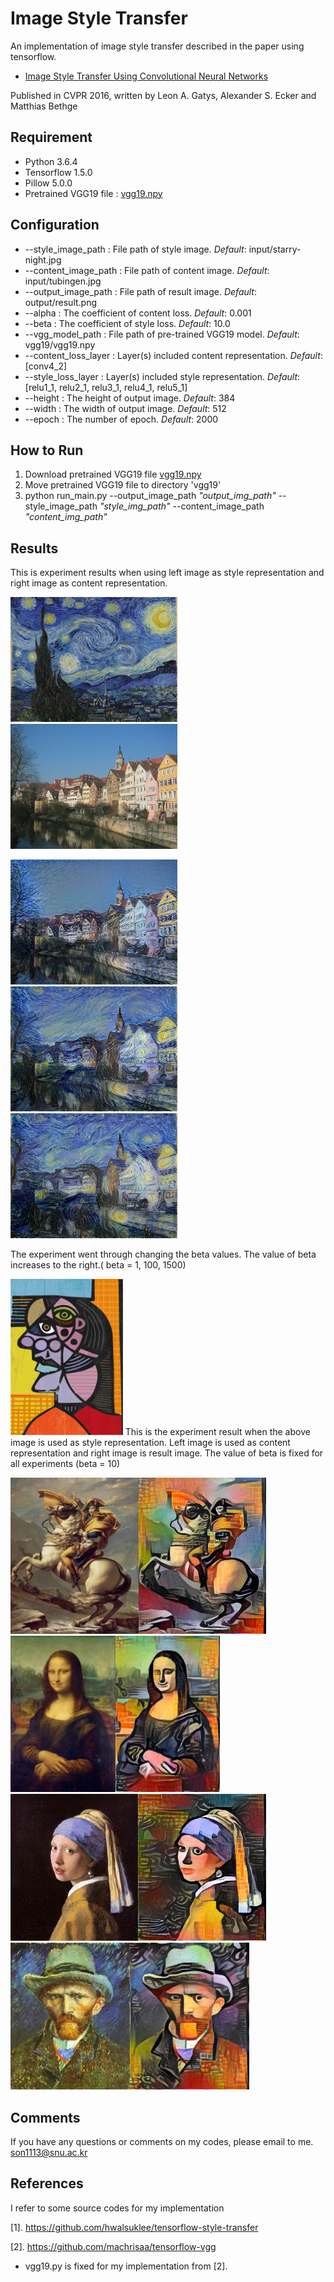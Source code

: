 # Image Style Transfer

An implementation of image style transfer described in the paper using tensorflow.
* [Image Style Transfer Using Convolutional Neural Networks](http://www.cv-foundation.org/openaccess/content_cvpr_2016/papers/Gatys_Image_Style_Transfer_CVPR_2016_paper.pdf)

Published in CVPR 2016, written by Leon A. Gatys, Alexander S. Ecker and Matthias Bethge

## Requirement
- Python 3.6.4
- Tensorflow 1.5.0 
- Pillow 5.0.0
- Pretrained VGG19 file : [vgg19.npy](https://mega.nz/#!xZ8glS6J!MAnE91ND_WyfZ_8mvkuSa2YcA7q-1ehfSm-Q1fxOvvs)

## Configuration

- --style_image_path : File path of style image. *Default*: input/starry-night.jpg
- --content_image_path : File path of content image. *Default*: input/tubingen.jpg
- --output_image_path : File path of result image. *Default*: output/result.png
- --alpha : The coefficient of content loss. *Default*: 0.001
- --beta : The coefficient of style loss. *Default*: 10.0
- --vgg_model_path : File path of pre-trained VGG19 model. *Default*: vgg19/vgg19.npy
- --content_loss_layer : Layer(s) included content representation. *Default*: [conv4_2]
- --style_loss_layer : Layer(s) included style representation. *Default*: [relu1_1, relu2_1, relu3_1, relu4_1, relu5_1]
- --height : The height of output image. *Default*: 384
- --width : The width of output image. *Default*: 512
- --epoch : The number of epoch. *Default*: 2000

## How to Run
1) Download pretrained VGG19 file [vgg19.npy](https://mega.nz/#!xZ8glS6J!MAnE91ND_WyfZ_8mvkuSa2YcA7q-1ehfSm-Q1fxOvvs)
2) Move pretrained VGG19 file to directory 'vgg19'
3) python run_main.py --output_image_path  *"output_img_path"*  --style_image_path *"style_img_path"* --content_image_path *"content_img_path"*

## Results
This is experiment results when using left image as style representation and right image as content representation.
<p align = "center">

<img src = "input/starry-night.jpg" height = "200px"> <img src = "input/tubingen.jpg" height = "200px">

<img src = "output/result_beta1.png" height = "200px"><img src = "output/result_beta100.png" height = "200px"><img src = "output/result_beta1500.png" height = "200px">

The experiment went through changing the beta values. The value of beta increases to the right.( beta = 1, 100, 1500)



<img src = "input/picasso.jpg" height = "250px">
This is the experiment result when the above image is used as style representation.
Left image is used as content representation and right image is result image. The value of beta is fixed for all experiments (beta = 10)

<img src = "input/napoleon.jpg" height = "250px"><img src = "output/nap_pica_beta10.png" height = "250px"><img src = "input/monalisa.jpg" height = "250px"><img src = "output/pica_mona_beta10.png" height = "250px">
<img src = "input/girl.jpeg" height = "235px"><img src = "output/pica_girl_beta10.png" height = "235px"><img src = "input/gogh.jpg" height = "235px"><img src = "output/pica_gogh_beta10.png" height = "235px">


## Comments
If you have any questions or comments on my codes, please email to me. [son1113@snu.ac.kr](mailto:son1113@snu.ac.kr)

## References

I refer to some source codes for my implementation

[1]. https://github.com/hwalsuklee/tensorflow-style-transfer

[2]. https://github.com/machrisaa/tensorflow-vgg
* vgg19.py is fixed for my implementation from [2].

